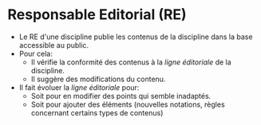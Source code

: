 
# Responsable Editorial (RE)
* Le RE d'une discipline publie les contenus de la discipline dans la base accessible au public.
* Pour cela:
  * Il vérifie la conformité des contenus à la *ligne éditoriale* de la discipline.
  * Il suggère des modifications du contenu.
* Il fait évoluer la *ligne éditoriale* pour:
  * Soit pour en modifier des points qui semble inadaptés.
  * Soit pour ajouter des éléments (nouvelles notations, règles concernant certains types de contenus)
  
